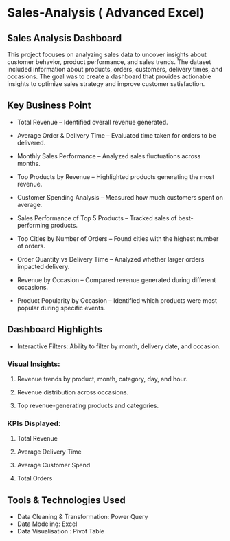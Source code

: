 # Sales-Analysis ( Advanced Excel)
## Sales Analysis Dashboard
This project focuses on analyzing sales data to uncover insights about customer behavior, product performance, and sales trends. The dataset included information about products, orders, customers, delivery times, and occasions. The goal was to create a dashboard that provides actionable insights to optimize sales strategy and improve customer satisfaction.
## Key Business Point

- Total Revenue – Identified overall revenue generated.

* Average Order & Delivery Time – Evaluated time taken for orders to be delivered.

+ Monthly Sales Performance – Analyzed sales fluctuations across months.

- Top Products by Revenue – Highlighted products generating the most revenue.

* Customer Spending Analysis – Measured how much customers spent on average.

+ Sales Performance of Top 5 Products – Tracked sales of best-performing products.

- Top Cities by Number of Orders – Found cities with the highest number of orders.

* Order Quantity vs Delivery Time – Analyzed whether larger orders impacted delivery.

+ Revenue by Occasion – Compared revenue generated during different occasions.

- Product Popularity by Occasion – Identified which products were most popular during specific events.

## Dashboard Highlights

- Interactive Filters: Ability to filter by month, delivery date, and occasion.

### Visual Insights:

1. Revenue trends by product, month, category, day, and hour.

2. Revenue distribution across occasions.

3. Top revenue-generating products and categories.

### KPIs Displayed:

1. Total Revenue

2. Average Delivery Time

3. Average Customer Spend

4. Total Orders

## Tools & Technologies Used

- Data Cleaning & Transformation: Power Query 
- Data Modeling: Excel
- Data Visualisation : Pivot Table
